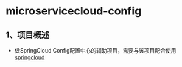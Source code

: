 # microservicecloud-config
## 1、项目概述
- 做SpringCloud Config配置中心的辅助项目，需要与该项目配合使用[springcloud](https://github.com/Ltp6/springclound.git)
